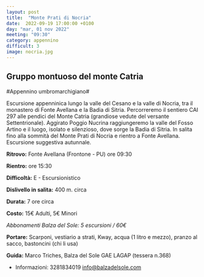 ```yaml
---
layout: post
title:  "Monte Prati di Nocria"
date:  2022-09-19 17:00:00 +0100
day: "mar, 01 nov 2022"
meeting: "09:30"
category: appennino 
difficult: 3
image: nocria.jpg
---
```


## Gruppo montuoso del monte Catria
#Appennino umbromarchigiano#

Escursione appenninica lungo la valle del Cesano e la valle di Nocria, tra il monastero di Fonte Avellana e la Badia di Sitria. Percorreremo il sentiero CAI 297 alle pendici del Monte Catria (grandiose vedute del versante Settentrionale).
Aggirato Poggio Nucrina raggiungeremo la valle del Fosso Artino e il luogo, isolato e silenzioso, dove sorge la Badia di Sitria. In salita fino alla sommità del Monte Prati di Nocria e rientro a Fonte Avellana.
Escursione suggestiva autunnale.

**Ritrovo:** Fonte Avellana (Frontone - PU) ore 09:30

**Rientro:** ore 15:30 

**Difficoltà:** E - Escursionistico

**Dislivello in salita:** 400 m. circa

**Durata:** 7 ore circa

**Costo:** 15€ Adulti, 5€ Minori

*Abbonamenti Balza del Sole: 5 escursioni / 60€*

**Portare:** Scarponi, vestiario a strati, Kway, acqua (1 litro e mezzo), pranzo al sacco, bastoncini (chi li usa)

**Guida:** Marco Triches, Balza del Sole GAE LAGAP (tessera n.368)
+ Informazioni: 3281834019    info@balzadelsole.com
